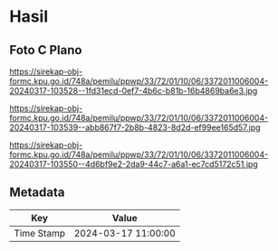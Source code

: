 # Hasil

## Foto C Plano

https://sirekap-obj-formc.kpu.go.id/748a/pemilu/ppwp/33/72/01/10/06/3372011006004-20240317-103528--1fd31ecd-0ef7-4b6c-b81b-16b4869ba6e3.jpg

https://sirekap-obj-formc.kpu.go.id/748a/pemilu/ppwp/33/72/01/10/06/3372011006004-20240317-103539--abb867f7-2b8b-4823-8d2d-ef99ee165d57.jpg

https://sirekap-obj-formc.kpu.go.id/748a/pemilu/ppwp/33/72/01/10/06/3372011006004-20240317-103550--4d6bf9e2-2da9-44c7-a6a1-ec7cd5172c51.jpg


## Metadata

| Key        | Value               |
| ---------- | ------------------- |
| Time Stamp | 2024-03-17 11:00:00 |



